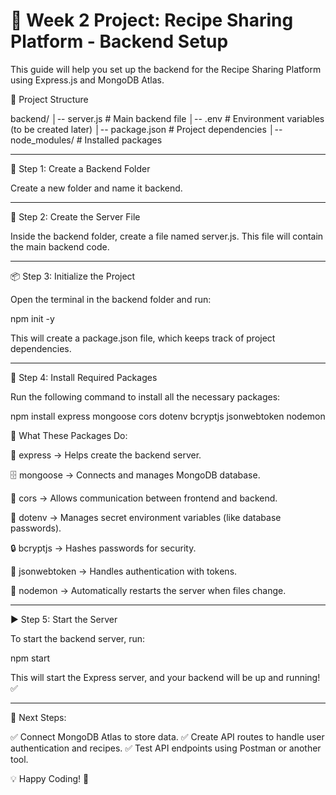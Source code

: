<h1> 📌 Week 2 Project: Recipe Sharing Platform - Backend Setup </h1>


This guide will help you set up the backend for the Recipe Sharing Platform using Express.js and MongoDB Atlas.

📂 Project Structure

backend/
│-- server.js  # Main backend file
│-- .env       # Environment variables (to be created later)
│-- package.json  # Project dependencies
│-- node_modules/  # Installed packages

---
🚀 Step 1: Create a Backend Folder

Create a new folder and name it backend.

---
📝 Step 2: Create the Server File

Inside the backend folder, create a file named server.js. This file will contain the main backend code.

---
📦 Step 3: Initialize the Project

Open the terminal in the backend folder and run:

npm init -y

This will create a package.json file, which keeps track of project dependencies.

---
🔧 Step 4: Install Required Packages

Run the following command to install all the necessary packages:

npm install express mongoose cors dotenv bcryptjs jsonwebtoken nodemon

📌 What These Packages Do:

🚀 express → Helps create the backend server.

🗄️ mongoose → Connects and manages MongoDB database.

🔄 cors → Allows communication between frontend and backend.

🔑 dotenv → Manages secret environment variables (like database passwords).

🔒 bcryptjs → Hashes passwords for security.

🔐 jsonwebtoken → Handles authentication with tokens.

🔄 nodemon → Automatically restarts the server when files change.

---

▶️ Step 5: Start the Server

To start the backend server, run:

npm start

This will start the Express server, and your backend will be up and running! ✅


---

📌 Next Steps:

✅ Connect MongoDB Atlas to store data. ✅ Create API routes to handle user authentication and recipes. ✅ Test API endpoints using Postman or another tool.

💡 Happy Coding! 🚀

